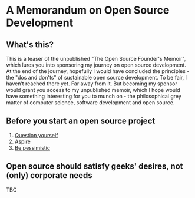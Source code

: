 # A Memorandum on Open Source Development

## What's this?

This is a teaser of the unpublished "The Open Source Founder's Memoir", which lures you into sponsoring my journey on open source development. At the end of the journey, hopefully I would have concluded the principles - the "dos and don'ts" of sustainable open source development. To be fair, I haven’t reached there yet. Far away from it. But becoming my sponsor would grant you access to my unpublished memoir, which I hope would have something interesting for you to munch on - the philosophical grey matter of computer science, software development and open source.

## Before you start an open source project

1. [Question yourself](1.%20Before%20you%20start/1.%20Question%20yourself.md)
1. [Aspire](1.%20Before%20you%20start/2.%20Aspire.md)
1. [Be pessimistic](1.%20Before%20you%20start/3.%20Be%20pessimistic.md)

## Open source should satisfy geeks' desires, not (only) corporate needs

TBC
